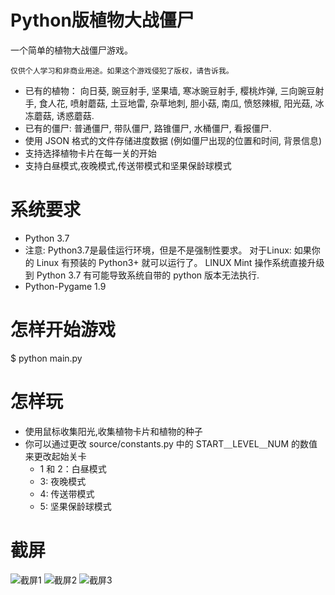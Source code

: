 # Python版植物大战僵尸
  一个简单的植物大战僵尸游戏。
  
  `仅供个人学习和非商业用途。如果这个游戏侵犯了版权，请告诉我。`
  
* 已有的植物： 向日葵, 豌豆射手, 坚果墙, 寒冰豌豆射手, 樱桃炸弹, 三向豌豆射手, 食人花, 喷射蘑菇, 土豆地雷, 杂草地刺, 胆小菇, 南瓜, 愤怒辣椒, 阳光菇, 冰冻蘑菇, 诱惑蘑菇.
* 已有的僵尸: 普通僵尸, 带队僵尸, 路锥僵尸, 水桶僵尸, 看报僵尸.
* 使用 JSON 格式的文件存储进度数据 (例如僵尸出现的位置和时间, 背景信息)
* 支持选择植物卡片在每一关的开始
* 支持白昼模式,夜晚模式,传送带模式和坚果保龄球模式

# 系统要求
* Python 3.7 
* 注意: Python3.7是最佳运行环境，但是不是强制性要求。 对于Linux: 如果你的 Linux 有预装的 Python3+ 就可以运行了。 LINUX Mint 操作系统直接升级到 Python 3.7 有可能导致系统自带的 python 版本无法执行.
* Python-Pygame 1.9

# 怎样开始游戏
$ python main.py

# 怎样玩
* 使用鼠标收集阳光,收集植物卡片和植物的种子 
* 你可以通过更改 source/constants.py 中的 START＿LEVEL＿NUM 的数值来更改起始关卡
  * 1 和 2：白昼模式
  * 3: 夜晚模式
  * 4: 传送带模式
  * 5: 坚果保龄球模式

# 截屏
![截屏1](https://raw.githubusercontent.com/marblexu/PythonPlantsVsZombies/master/demo/demo1.jpg)
![截屏2](https://raw.githubusercontent.com/marblexu/PythonPlantsVsZombies/master/demo/demo2.jpg)
![截屏3](https://raw.githubusercontent.com/marblexu/PythonPlantsVsZombies/master/demo/demo3.jpg)
